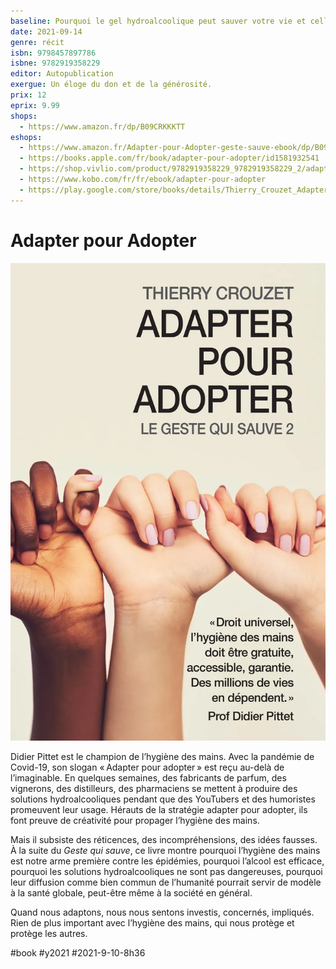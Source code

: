 ```yaml
---
baseline: Pourquoi le gel hydroalcoolique peut sauver votre vie et celle de vos proches.
date: 2021-09-14
genre: récit
isbn: 9798457897786
isbne: 9782919358229
editor: Autopublication
exergue: Un éloge du don et de la générosité.
prix: 12
eprix: 9.99
shops:
  - https://www.amazon.fr/dp/B09CRKKKTT
eshops:
  - https://www.amazon.fr/Adapter-pour-Adopter-geste-sauve-ebook/dp/B09D38M6WM/
  - https://books.apple.com/fr/book/adapter-pour-adopter/id1581932541
  - https://shop.vivlio.com/product/9782919358229_9782919358229_2/adapter-pour-adopter
  - https://www.kobo.com/fr/fr/ebook/adapter-pour-adopter
  - https://play.google.com/store/books/details/Thierry_Crouzet_Adapter_pour_Adopter?id=oHo-EAAAQBAJ
---
```


# Adapter pour Adopter

![Adapter pour Adopter](_i/a2a-cover_FR.webp)

Didier Pittet est le champion de l’hygiène des mains. Avec la pandémie de Covid-19, son slogan « Adapter pour adopter » est reçu au-delà de l’imaginable. En quelques semaines, des fabricants de parfum, des vignerons, des distilleurs, des pharmaciens se mettent à produire des solutions hydroalcooliques pendant que des YouTubers et des humoristes promeuvent leur usage. Hérauts de la stratégie adapter pour adopter, ils font preuve de créativité pour propager l’hygiène des mains.

Mais il subsiste des réticences, des incompréhensions, des idées fausses. À la suite du *Geste qui sauve*, ce livre montre pourquoi l’hygiène des mains est notre arme première contre les épidémies, pourquoi l’alcool est efficace, pourquoi les solutions hydroalcooliques ne sont pas dangereuses, pourquoi leur diffusion comme bien commun de l’humanité pourrait servir de modèle à la santé globale, peut-être même à la société en général.

Quand nous adaptons, nous nous sentons investis, concernés, impliqués. Rien de plus important avec l’hygiène des mains, qui nous protège et protège les autres.

#book #y2021 #2021-9-10-8h36
